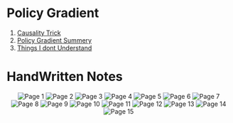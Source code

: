 # Policy Gradient
1. [Causality Trick](./Causality%20Trick/index.md)
2. [Policy Gradient Summery](./Policy%20Gradient%20Summery/index.md)
3. [Things I dont Understand](./Things%20I%20dont%20Understand/index.md)

# HandWritten Notes
<p align="center">
<img src="./1.jpg" alt="Page 1"/>
<img src="./2.jpg" alt="Page 2"/>
<img src="./3.jpg" alt="Page 3"/>
<img src="./4.jpg" alt="Page 4"/>
<img src="./5.jpg" alt="Page 5"/>
<img src="./6.jpg" alt="Page 6"/>
<img src="./7.jpg" alt="Page 7"/>
<img src="./8.jpg" alt="Page 8"/>
<img src="./9.jpg" alt="Page 9"/>
<img src="./10.jpg" alt="Page 10"/>
<img src="./11.jpg" alt="Page 11"/>
<img src="./12.jpg" alt="Page 12"/>
<img src="./13.jpg" alt="Page 13"/>
<img src="./14.jpg" alt="Page 14"/>
<img src="./15.jpg" alt="Page 15"/>
<p\>
